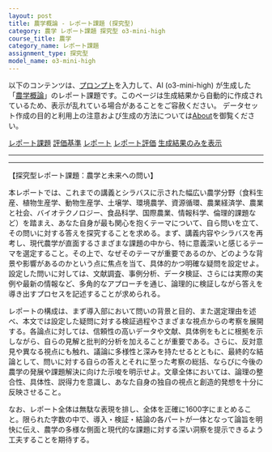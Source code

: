 ```yaml
---
layout: post
title: 農学概論 - レポート課題 (探究型)
category: 農学 レポート課題 探究型 o3-mini-high
course_title: 農学
category_name: レポート課題
assignment_type: 探究型
model_name: o3-mini-high
---
```


以下のコンテンツは、[プロンプト](https://github.com/takedatoshiyuki/synthetic_assignments/tree/main/generated/農学/o3-mini-high/prompt_レポート課題-探究型.md)を入力して、AI (o3-mini-high) が生成した「[農学概論](/contents/農学/)」のレポート課題です。このページは生成結果から自動的に作成されているため、表示が乱れている場合があることをご容赦ください。
データセット作成の目的と利用上の注意および生成の方法については[About](/About)を御覧ください。

[レポート課題](../レポート課題-探究型)
[評価基準](../評価基準-探究型)
[レポート](../レポート-探究型)
[レポート評価](../レポート評価-探究型)
[生成結果のみを表示](https://github.com/takedatoshiyuki/synthetic_assignments/tree/main/generated/農学/o3-mini-high/レポート課題-探究型.md)
  

***
***
  
【探究型レポート課題：農学と未来への問い】

本レポートでは、これまでの講義とシラバスに示された幅広い農学分野（食料生産、植物生産学、動物生産学、土壌学、環境農学、資源循環、農業経済学、農業と社会、バイオテクノロジー、食品科学、国際農業、情報科学、倫理的課題など）を踏まえ、あなた自身が最も関心を抱くテーマについて、自ら問いを立て、その問いに対する答えを探究することを求める。まず、講義内容やシラバスを再考し、現代農学が直面するさまざまな課題の中から、特に意義深いと感じるテーマを選定すること。その上で、なぜそのテーマが重要であるのか、どのような背景や影響があるのかという点に焦点を当て、具体的かつ明確な疑問を設定せよ。設定した問いに対しては、文献調査、事例分析、データ検証、さらには実際の実例や最新の情報など、多角的なアプローチを通じ、論理的に検証しながら答えを導き出すプロセスを記述することが求められる。

レポートの構成は、まず導入部において問いの背景と目的、また選定理由を述べ、本文では設定した疑問に対する検証過程やさまざまな視点からの考察を展開する。各論点に対しては、信頼性の高いデータや文献、具体例をもとに根拠を示しながら、自らの見解と批判的分析を加えることが重要である。さらに、反対意見や異なる視点にも触れ、議論に多様性と深みを持たせるとともに、最終的な結論として、問いに対する自らの答えとそれに至った考察の総括、ならびに今後の農学の発展や課題解決に向けた示唆を明示せよ。文章全体においては、論理の整合性、具体性、説得力を意識し、あなた自身の独自の視点と創造的発想を十分に反映させること。

なお、レポート全体は無駄な表現を排し、全体を正確に1600字にまとめること。限られた字数の中で、導入・検証・結論の各パートが一体となって論旨を明快に伝え、農学の多様な側面と現代的な課題に対する深い洞察を提示できるよう工夫することを期待する。
